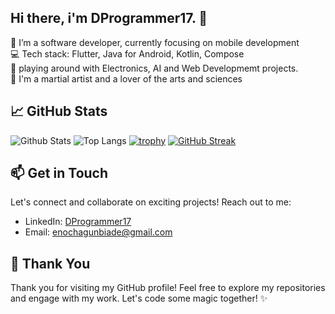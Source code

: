 ## Hi there, i'm DProgrammer17. 👋


🔭 I’m a software developer, currently focusing on mobile development<br/>
💻 Tech stack:  Flutter, Java for Android, Kotlin, Compose<br/>
🦾 playing around with Electronics, AI and Web Developmemt projects.<br/>
🥋 I'm a martial artist and a lover of the arts and sciences<br/>

## 📈 GitHub Stats

![Github Stats](https://github-readme-stats.vercel.app/api?username=DProgrammer17)
![Top Langs](https://github-readme-stats.vercel.app/api/top-langs/?username=DProgrammer17)
[![trophy](https://github-profile-trophy.vercel.app/?username=DProgrammer17)](https://github.com/DProgrammer17)
[![GitHub Streak](https://streak-stats.demolab.com/?user=DProgrammer17)](https://git.io/streak-stats)

## 📫 Get in Touch

Let's connect and collaborate on exciting projects! Reach out to me:

- LinkedIn: [DProgrammer17](#)
- Email: enochagunbiade@gmail.com

## 🎉 Thank You

Thank you for visiting my GitHub profile! Feel free to explore my repositories and engage with my work. Let's code some magic together! ✨
